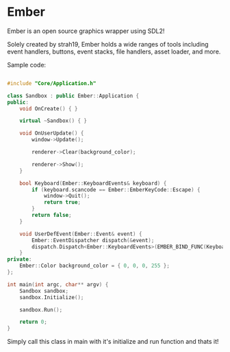 # Ember

Ember is an open source graphics wrapper using SDL2!

Solely created by strah19, Ember holds a wide ranges of tools including event handlers, buttons, event stacks, file handlers, asset loader, and more.

Sample code:
```c++

#include "Core/Application.h"

class Sandbox : public Ember::Application {
public:
	void OnCreate() { }

	virtual ~Sandbox() { }

	void OnUserUpdate() {
		window->Update();

		renderer->Clear(background_color);

		renderer->Show();
	}

	bool Keyboard(Ember::KeyboardEvents& keyboard) {
		if (keyboard.scancode == Ember::EmberKeyCode::Escape) {
			window->Quit();
			return true;
		}
		return false;
	}

	void UserDefEvent(Ember::Event& event) {
		Ember::EventDispatcher dispatch(&event);
		dispatch.Dispatch<Ember::KeyboardEvents>(EMBER_BIND_FUNC(Keyboard));
	}
private:
	Ember::Color background_color = { 0, 0, 0, 255 };
};

int main(int argc, char** argv) {
	Sandbox sandbox;
	sandbox.Initialize();

	sandbox.Run();

	return 0;
}

```

Simply call this class in main with it's initialize and run function and thats it!
